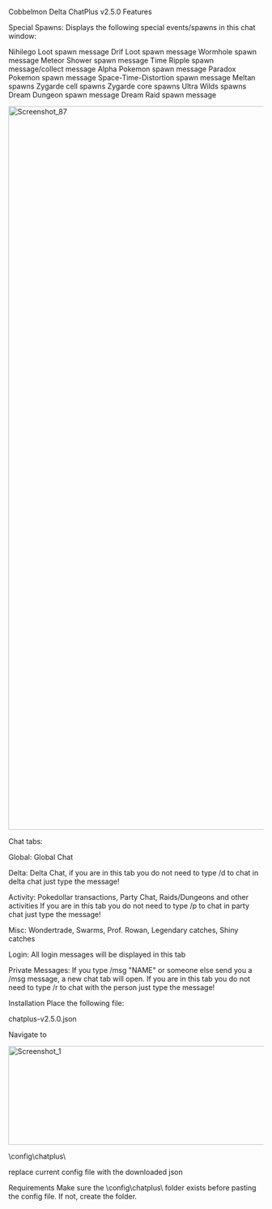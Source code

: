 Cobbelmon Delta ChatPlus v2.5.0
Features

Special Spawns:
Displays the following special events/spawns in this chat window:

Nihilego Loot spawn message
Drif Loot spawn message
Wormhole spawn message
Meteor Shower spawn message
Time Ripple spawn message/collect message
Alpha Pokemon spawn message
Paradox Pokemon spawn message
Space-Time-Distortion spawn message
Meltan spawns
Zygarde cell spawns
Zygarde core spawns
Ultra Wilds spawns
Dream Dungeon spawn message
Dream Raid spawn message

<img width="2535" height="1427" alt="Screenshot_87" src="https://github.com/user-attachments/assets/bf1a96cc-4f1b-4984-95a4-a48a851be1ae" />

Chat tabs:

Global:
Global Chat

Delta:
Delta Chat, if you are in this tab you do not need to type /d to chat in delta chat just type the message!

Activity:
Pokedollar transactions, Party Chat, Raids/Dungeons and other activities
If you are in this tab you do not need to type /p to chat in party chat just type the message!

Misc:
Wondertrade, Swarms, Prof. Rowan, Legendary catches, Shiny catches

Login:
All login messages will be displayed in this tab

Private Messages:
If you type /msg "NAME" or someone else send you a /msg message, a new chat tab will open.
If you are in this tab you do not need to type /r to chat with the person just type the message!

Installation
Place the following file:

chatplus-v2.5.0.json

Navigate to

<img width="2150" height="195" alt="Screenshot_1" src="https://github.com/user-attachments/assets/a0c5e26c-4814-4d2f-ad85-964ca0eac3b2" />

\config\chatplus\

replace current config file with the downloaded json

Requirements
Make sure the \config\chatplus\ folder exists before pasting the config file. If not, create the folder.
